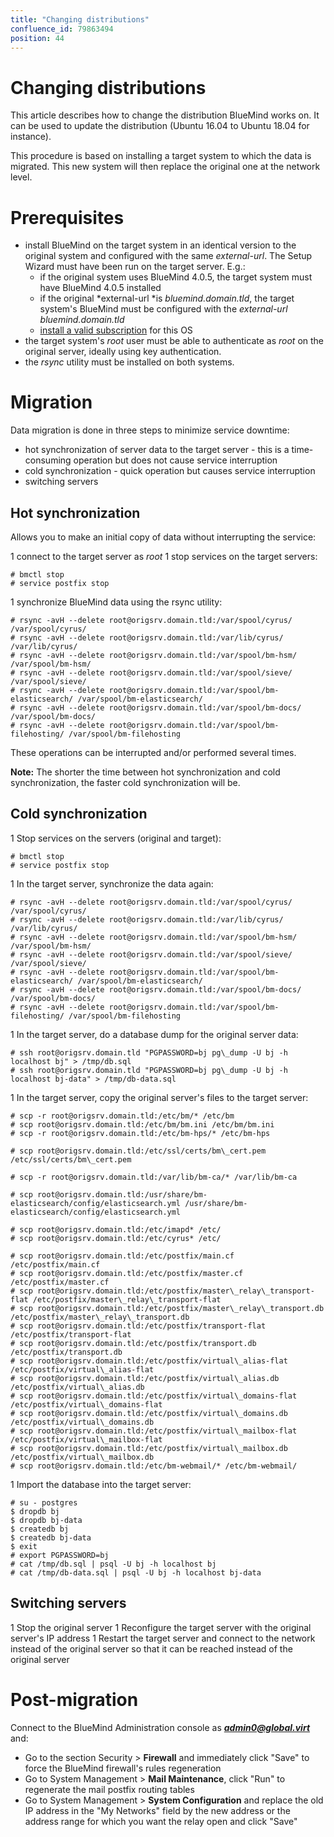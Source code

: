 ```yaml
---
title: "Changing distributions"
confluence_id: 79863494
position: 44
---
```

# Changing distributions


This article describes how to change the distribution BlueMind works on. It can be used to update the distribution (Ubuntu 16.04 to Ubuntu 18.04 for instance).

This procedure is based on installing a target system to which the data is migrated. This new system will then replace the original one at the network level.

# Prerequisites

- install BlueMind on the target system in an identical version to the original system and configured with the same *external-url*. The Setup Wizard must have been run on the target server. E.g.:
  - if the original system uses BlueMind 4.0.5, the target system must have BlueMind 4.0.5 installed
  - if the original *external-url *is *bluemind.domain.tld*, the target system's BlueMind must be configured with the *external-url* *bluemind.domain.tld*
  - [install a valid subscription](/Guide_d_installation/Mise_en_œuvre_de_la_souscription/) for this OS
- the target system's *root* user must be able to authenticate as *root* on the original server, ideally using key authentication.
- the *rsync* utility must be installed on both systems.


# Migration

Data migration is done in three steps to minimize service downtime:

- hot synchronization of server data to the target server - this is a time-consuming operation but does not cause service interruption
- cold synchronization - quick operation but causes service interruption
- switching servers


## Hot synchronization

Allows you to make an initial copy of data without interrupting the service:

1 connect to the target server as *root*
1 
stop services on the target servers:


```
# bmctl stop
# service postfix stop
```


1 
synchronize BlueMind data using the rsync utility:


```
# rsync -avH --delete root@origsrv.domain.tld:/var/spool/cyrus/ /var/spool/cyrus/
# rsync -avH --delete root@origsrv.domain.tld:/var/lib/cyrus/ /var/lib/cyrus/
# rsync -avH --delete root@origsrv.domain.tld:/var/spool/bm-hsm/ /var/spool/bm-hsm/
# rsync -avH --delete root@origsrv.domain.tld:/var/spool/sieve/ /var/spool/sieve/
# rsync -avH --delete root@origsrv.domain.tld:/var/spool/bm-elasticsearch/ /var/spool/bm-elasticsearch/
# rsync -avH --delete root@origsrv.domain.tld:/var/spool/bm-docs/ /var/spool/bm-docs/
# rsync -avH --delete root@origsrv.domain.tld:/var/spool/bm-filehosting/ /var/spool/bm-filehosting
```


These operations can be interrupted and/or performed several times.

****Note:**** The shorter the time between hot synchronization and cold synchronization, the faster cold synchronization will be.

## Cold synchronization

1 
Stop services on the servers (original and target):


```
# bmctl stop
# service postfix stop
```


1 
In the target server, synchronize the data again:


```
# rsync -avH --delete root@origsrv.domain.tld:/var/spool/cyrus/ /var/spool/cyrus/
# rsync -avH --delete root@origsrv.domain.tld:/var/lib/cyrus/ /var/lib/cyrus/
# rsync -avH --delete root@origsrv.domain.tld:/var/spool/bm-hsm/ /var/spool/bm-hsm/
# rsync -avH --delete root@origsrv.domain.tld:/var/spool/sieve/ /var/spool/sieve/
# rsync -avH --delete root@origsrv.domain.tld:/var/spool/bm-elasticsearch/ /var/spool/bm-elasticsearch/
# rsync -avH --delete root@origsrv.domain.tld:/var/spool/bm-docs/ /var/spool/bm-docs/
# rsync -avH --delete root@origsrv.domain.tld:/var/spool/bm-filehosting/ /var/spool/bm-filehosting
```


1 
In the target server, do a database dump for the original server data:


```
# ssh root@origsrv.domain.tld "PGPASSWORD=bj pg\_dump -U bj -h localhost bj" > /tmp/db.sql
# ssh root@origsrv.domain.tld "PGPASSWORD=bj pg\_dump -U bj -h localhost bj-data" > /tmp/db-data.sql
```


1 
In the target server, copy the original server's files to the target server:


```
# scp -r root@origsrv.domain.tld:/etc/bm/* /etc/bm
# scp root@origsrv.domain.tld:/etc/bm/bm.ini /etc/bm/bm.ini
# scp -r root@origsrv.domain.tld:/etc/bm-hps/* /etc/bm-hps

# scp root@origsrv.domain.tld:/etc/ssl/certs/bm\_cert.pem /etc/ssl/certs/bm\_cert.pem

# scp -r root@origsrv.domain.tld:/var/lib/bm-ca/* /var/lib/bm-ca

# scp root@origsrv.domain.tld:/usr/share/bm-elasticsearch/config/elasticsearch.yml /usr/share/bm-elasticsearch/config/elasticsearch.yml

# scp root@origsrv.domain.tld:/etc/imapd* /etc/
# scp root@origsrv.domain.tld:/etc/cyrus* /etc/

# scp root@origsrv.domain.tld:/etc/postfix/main.cf /etc/postfix/main.cf
# scp root@origsrv.domain.tld:/etc/postfix/master.cf /etc/postfix/master.cf
# scp root@origsrv.domain.tld:/etc/postfix/master\_relay\_transport-flat /etc/postfix/master\_relay\_transport-flat
# scp root@origsrv.domain.tld:/etc/postfix/master\_relay\_transport.db /etc/postfix/master\_relay\_transport.db
# scp root@origsrv.domain.tld:/etc/postfix/transport-flat /etc/postfix/transport-flat
# scp root@origsrv.domain.tld:/etc/postfix/transport.db /etc/postfix/transport.db
# scp root@origsrv.domain.tld:/etc/postfix/virtual\_alias-flat /etc/postfix/virtual\_alias-flat
# scp root@origsrv.domain.tld:/etc/postfix/virtual\_alias.db /etc/postfix/virtual\_alias.db
# scp root@origsrv.domain.tld:/etc/postfix/virtual\_domains-flat /etc/postfix/virtual\_domains-flat
# scp root@origsrv.domain.tld:/etc/postfix/virtual\_domains.db /etc/postfix/virtual\_domains.db
# scp root@origsrv.domain.tld:/etc/postfix/virtual\_mailbox-flat /etc/postfix/virtual\_mailbox-flat
# scp root@origsrv.domain.tld:/etc/postfix/virtual\_mailbox.db /etc/postfix/virtual\_mailbox.db
# scp root@origsrv.domain.tld:/etc/bm-webmail/* /etc/bm-webmail/
```


1 
Import the database into the target server:


```
# su - postgres
$ dropdb bj
$ dropdb bj-data
$ createdb bj
$ createdb bj-data
$ exit
# export PGPASSWORD=bj
# cat /tmp/db.sql | psql -U bj -h localhost bj
# cat /tmp/db-data.sql | psql -U bj -h localhost bj-data
```


## Switching servers

1 Stop the original server
1 Reconfigure the target server with the original server's IP address
1 Restart the target server and connect to the network instead of the original server so that it can be reached instead of the original server


# Post-migration

Connect to the BlueMind Administration console as *[**admin0@global.virt**](mailto:admin0@global.virt)* and:

- Go to the section Security > **Firewall** and immediately click "Save" to force the BlueMind firewall's rules regeneration
- Go to System Management > **Mail Maintenance**, click "Run" to regenerate the mail postfix routing tables
- Go to System Management > **System Configuration** and replace the old IP address in the "My Networks" field by the new address or the address range for which you want the relay open and click "Save"


